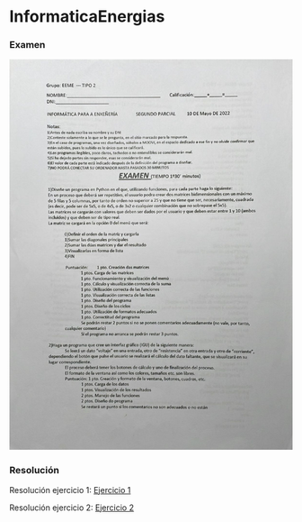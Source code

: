 # InformaticaEnergias

### Examen
![Examen](Examen.jpeg)

### Resolución

Resolución ejercicio 1: [Ejercicio 1](examen_10_Mayo_2022_a.py)

Resolución ejercicio 2: [Ejercicio 2](examen_10_Mayo_2022_b.py)
